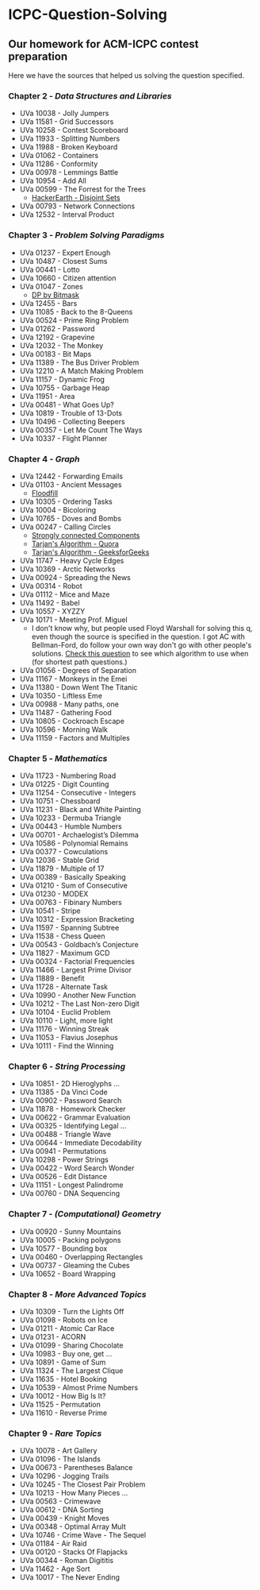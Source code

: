# ICPC-Question-Solving
Our homework for ACM-ICPC contest preparation
---
Here we have the sources that helped us solving the question specified.

### Chapter 2 - _Data Structures and Libraries_

- UVa 10038 - Jolly Jumpers
- UVa 11581 - Grid Successors 
- UVa 10258 - Contest Scoreboard 
- UVa 11933 - Splitting Numbers 
- UVa 11988 - Broken Keyboard
- UVa 01062 - Containers
- UVa 11286 - Conformity 
- UVa 00978 - Lemmings Battle
- UVa 10954 - Add All
- UVa 00599 - The Forrest for the Trees
  - [HackerEarth - Disjoint Sets](https://www.hackerearth.com/practice/notes/disjoint-set-union-union-find/)
- UVa 00793 - Network Connections
- UVa 12532 - Interval Product

### Chapter 3 - _Problem Solving Paradigms_

- UVa 01237 - Expert Enough
- UVa 10487 - Closest Sums  
- UVa 00441 - Lotto 
- UVa 10660 - Citizen attention 
- UVa 01047 - Zones
  - [DP by Bitmask](http://www.geeksforgeeks.org/bitmasking-and-dynamic-programming-set-1-count-ways-to-assign-unique-cap-to-every-person/)
- UVa 12455 - Bars
- UVa 11085 - Back to the 8-Queens 
- UVa 00524 - Prime Ring Problem
- UVa 01262 - Password 
- UVa 12192 - Grapevine 
- UVa 12032 - The Monkey  
- UVa 00183 - Bit Maps  
- UVa 11389 - The Bus Driver Problem 
- UVa 12210 - A Match Making Problem  					
- UVa 11157 - Dynamic Frog
- UVa 10755 - Garbage Heap  
- UVa 11951 - Area  	
- UVa 00481 - What Goes Up? 
- UVa 10819 - Trouble of 13-Dots 
- UVa 10496 - Collecting Beepers 
- UVa 00357 - Let Me Count The Ways 		
- UVa 10337 - Flight Planner

### Chapter 4 - _Graph_

- UVa 12442 - Forwarding Emails 
- UVa 01103 - Ancient Messages 
  - [Floodfill](https://www.hackerearth.com/practice/algorithms/graphs/flood-fill-algorithm/tutorial/)
- UVa 10305 - Ordering Tasks		
- UVa 10004 - Bicoloring 	
- UVa 10765 - Doves and Bombs 
- UVa 00247 - Calling Circles
  - [Strongly connected Components](https://www.youtube.com/watch?v=ju9Yk7OOEb8)
  - [Tarjan's Algorithm - Quora](https://www.quora.com/Whats-a-good-explanation-for-Tarjans-strongly-connected-components-algorithm)
  - [Tarjan's Algorithm - GeeksforGeeks](http://www.geeksforgeeks.org/tarjan-algorithm-find-strongly-connected-components/)
- UVa 11747 - Heavy Cycle Edges 
- UVa 10369 - Arctic Networks  
- UVa 00924 - Spreading the News 
- UVa 00314 - Robot 
- UVa 01112 - Mice and Maze  
- UVa 11492 - Babel  
- UVa 10557 - XYZZY 
- UVa 10171 - Meeting Prof. Miguel
  - I don't know why, but people used Floyd Warshall for solving this q, even though the source is specified in the question. I got AC with Bellman-Ford, do follow your own way don't go with other people's solutions. [Check this question](https://cs.stackexchange.com/questions/2942/am-i-right-about-the-differences-between-floyd-warshall-dijkstra-and-bellman-fo) to see which algorithm to use when (for shortest path questions.)
- UVa 01056 - Degrees of Separation  
- UVa 11167 - Monkeys in the Emei 
- UVa 11380 - Down Went The Titanic 
- UVa 10350 - Liftless Eme  
- UVa 00988 - Many paths, one 	
- UVa 11487 - Gathering Food 
- UVa 10805 - Cockroach Escape 		
- UVa 10596  - Morning Walk 
- UVa 11159 - Factors and Multiples

### Chapter 5 - _Mathematics_

- UVa 11723 - Numbering Road	
- UVa 01225 - Digit Counting 
- UVa 11254 - Consecutive - Integers 
- UVa 10751 - Chessboard 
- UVa 11231 - Black and White Painting 
- UVa 10233 - Dermuba Triangle 
- UVa 00443 - Humble Numbers  
- UVa 00701 - Archaelogist’s Dilemma 
- UVa 10586 - Polynomial Remains
- UVa 00377 - Cowculations 
- UVa 12036 - Stable Grid  
- UVa 11879 - Multiple of 17 
- UVa 00389 - Basically Speaking 
- UVa 01210 - Sum of Consecutive  
- UVa 01230 - MODEX 
- UVa 00763 - Fibinary Numbers  
- UVa 10541 - Stripe 
- UVa 10312 - Expression Bracketing 
- UVa 11597 - Spanning Subtree  
- UVa 11538 - Chess Queen  
- UVa 00543 - Goldbach’s Conjecture  
- UVa 11827 - Maximum GCD  
- UVa 00324 - Factorial Frequencies 
- UVa 11466 - Largest Prime Divisor 
- UVa 11889 - Benefit  
- UVa 11728 - Alternate Task 
- UVa 10990 - Another New Function  
- UVa 10212 - The Last Non-zero Digit 
- UVa 10104 - Euclid Problem 
- UVa 10110 - Light, more light 
- UVa 11176 - Winning Streak 
- UVa 11053 - Flavius Josephus 
- UVa 10111 - Find the Winning

### Chapter 6 - _String Processing_

- UVa 10851 - 2D Hieroglyphs ...
- UVa 11385 - Da Vinci Code
- UVa 00902 - Password Search
- UVa 11878 - Homework Checker
- UVa 00622 - Grammar Evaluation
- UVa 00325 - Identifying Legal ...
- UVa 00488 - Triangle Wave
- UVa 00644 - Immediate Decodability
- UVa 00941 - Permutations
- UVa 10298 - Power Strings
- UVa 00422 - Word Search Wonder
- UVa 00526 - Edit Distance
- UVa 11151 - Longest Palindrome
- UVa 00760 - DNA Sequencing 


### Chapter 7 - _(Computational) Geometry_

- UVa 00920 - Sunny Mountains
- UVa 10005 - Packing polygons 
- UVa 10577 - Bounding box
- UVa 00460 - Overlapping Rectangles
- UVa 00737 - Gleaming the Cubes
- UVa 10652 - Board Wrapping

### Chapter 8 - _More Advanced Topics_

- UVa 10309 - Turn the Lights Off
- UVa 01098 - Robots on Ice 
- UVa 01211 - Atomic Car Race 
- UVa 01231 - ACORN
- UVa 01099 - Sharing Chocolate
- UVa 10983 - Buy one, get ... 
- UVa 10891 - Game of Sum
- UVa 11324 - The Largest Clique
- UVa 11635 - Hotel Booking
- UVa 10539 - Almost Prime Numbers
- UVa 10012 - How Big Is It?
- UVa 11525 - Permutation
- UVa 11610 - Reverse Prime

### Chapter 9 - _Rare Topics_

- UVa 10078 - Art Gallery
- UVa 01096 - The Islands
- UVa 00673 - Parentheses Balance
- UVa 10296 - Jogging Trails
- UVa 10245 - The Closest Pair Problem 
- UVa 10213 - How Many Pieces ...
- UVa 00563 - Crimewave
- UVa 00612 - DNA Sorting 
- UVa 00439 - Knight Moves
- UVa 00348 - Optimal Array Mult 
- UVa 10746 - Crime Wave - The Sequel
- UVa 01184 - Air Raid
- UVa 00120 - Stacks Of Flapjacks
- UVa 00344 - Roman Digititis 
- UVa 11462 - Age Sort
- UVa 10017 - The Never Ending